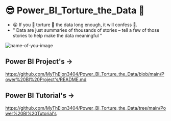 # 😎 Power_BI_Torture_the_Data 🤕
- 😜 If you 🥴 torture 🥴 the data long enough, it will confess 🙏.
- " Data are just summaries of thousands of stories – tell a few of those stories to help make the data meaningful "

![name-of-you-image](https://easycourses.in/filescab/courses/powerbi.jpeg)

## Power BI Project's -> 
https://github.com/MyThElon3404/Power_BI_Torture_the_Data/blob/main/Power%20BI%20Project's/README.md

## Power BI Tutorial's -> 
https://github.com/MyThElon3404/Power_BI_Torture_the_Data/tree/main/Power%20BI%20Tutorial's
